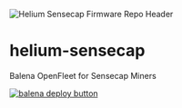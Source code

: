 ![Helium Sensecap Firmware Repo Header](https://cdn.shopify.com/s/files/1/0071/2281/3001/files/Nebra-Firmware-Github-Header-Sensecap.png?v=1688030309)

# helium-sensecap
Balena OpenFleet for Sensecap Miners

[![balena deploy button](https://www.balena.io/deploy.svg)](https://dashboard.balena-cloud.com/deploy?repoUrl=https://github.com/NebraLtd/helium-sensecap)
